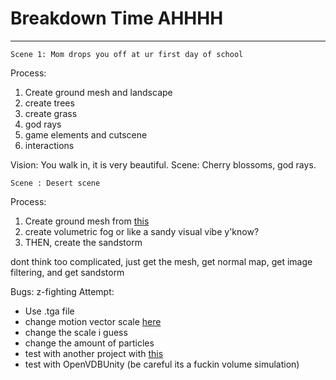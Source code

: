 # Breakdown Time AHHHH
---

```
Scene 1: Mom drops you off at ur first day of school
```
Process:
1. Create ground mesh and landscape
2. create trees
3. create grass
4. god rays
5. game elements and cutscene
6. interactions

Vision:
You walk in, it is very beautiful.
Scene: Cherry blossoms, god rays.


```
Scene : Desert scene
```
Process:
1. Create ground mesh from [this](https://www.youtube.com/watch?v=P9pv0rXS4Lg&ab_channel=PurpleLight)
2. create volumetric fog or like a sandy visual vibe y'know?
3. THEN, create the sandstorm

dont think too complicated, just get the mesh, get normal map, get image filtering, and get sandstorm

Bugs: z-fighting
Attempt: 
- Use .tga file
- change motion vector scale [here](https://forum.unity.com/threads/motion-vector-map-makes-flipbook-animation-flicker.902018/)
- change the scale i guess
- change the amount of particles
- test with another project with [this](https://jangafx.com/software/embergen/download/free-vdb-animations/)
- test with OpenVDBUnity (be careful its a fuckin volume simulation)